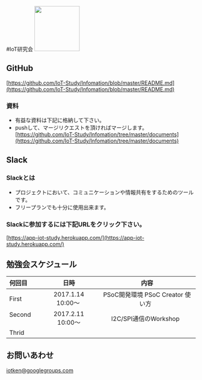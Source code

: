 #IoT研究会 <img src="http://www.businesscloudnews.com/files/2016/01/IoT-cloud.jpg" width="120px">

## GitHub
[https://github.com/IoT-Study/Infomation/blob/master/README.md](https://github.com/IoT-Study/Infomation/blob/master/README.md) 
### 資料
- 有益な資料は下記に格納して下さい。
- pushして、マージリクエストを頂ければマージします。
[https://github.com/IoT-Study/Infomation/tree/master/documents](https://github.com/IoT-Study/Infomation/tree/master/documents)

## Slack
### Slackとは
- プロジェクトにおいて、コミュニケーションや情報共有をするためのツールです。
- フリープランでも十分に使用出来ます。
### Slackに参加するには下記URLをクリック下さい。
[https://app-iot-study.herokuapp.com/](https://app-iot-study.herokuapp.com/)

## 勉強会スケジュール
| 何回目 | 日時 | 内容 |
|:-----------|:------------:|:------------:|
| First      | 2017.1.14 10:00〜 | PSoC開発環境 PSoC Creator 使い方   |
| Second     | 2017.2.11 10:00〜 |I2C/SPI通信のWorkshop    |
| Thrid      |             |          |

## お問いあわせ
iotken@googlegroups.com
